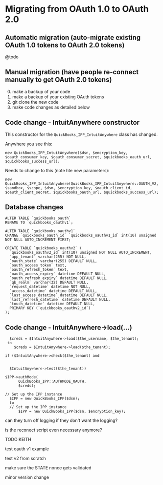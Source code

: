 
# Migrating from OAuth 1.0 to OAuth 2.0

## Automatic migration (auto-migrate existing OAuth 1.0 tokens to OAuth 2.0 tokens)

@todo 

## Manual migration (have people re-connect manually to get OAuth 2.0 tokens)

0. make a backup of your code
0. make a backup of your existing OAuth tokens 
0. git clone the new code 
0. make code changes as detailed below

## Code change - IntuitAnywhere constructor

This constructor for the `QuickBooks_IPP_IntuitAnywhere` class has changed. 

Anywhere you see this: 

```
new QuickBooks_IPP_IntuitAnywhere($dsn, $encryption_key, $oauth_consumer_key, $oauth_consumer_secret, $quickbooks_oauth_url, $quickbooks_success_url);
```
 
Needs to change to this (note hte new parameters): 

``` 
new QuickBooks_IPP_IntuitAnywhere(QuickBooks_IPP_IntuitAnywhere::OAUTH_V2, $sandbox, $scope, $dsn, $encryption_key, $oauth_client_id, $oauth_client_secret, $quickbooks_oauth_url, $quickbooks_success_url);
```

## Database changes 
  
```  
ALTER TABLE `quickbooks_oauth`
RENAME TO `quickbooks_oauthv1`;  
```

```  
ALTER TABLE `quickbooks_oauthv1`
CHANGE `quickbooks_oauth_id` `quickbooks_oauthv1_id` int(10) unsigned NOT NULL AUTO_INCREMENT FIRST;  
```

``` 
CREATE TABLE `quickbooks_oauthv2` (
  `quickbooks_oauthv2_id` int(10) unsigned NOT NULL AUTO_INCREMENT,
  `app_tenant` varchar(255) NOT NULL,
  `oauth_state` varchar(255) DEFAULT NULL,
  `oauth_access_token` text,
  `oauth_refresh_token` text,
  `oauth_access_expiry` datetime DEFAULT NULL,
  `oauth_refresh_expiry` datetime DEFAULT NULL,
  `qb_realm` varchar(32) DEFAULT NULL,
  `request_datetime` datetime NOT NULL,
  `access_datetime` datetime DEFAULT NULL,
  `last_access_datetime` datetime DEFAULT NULL,
  `last_refresh_datetime` datetime DEFAULT NULL,
  `touch_datetime` datetime DEFAULT NULL,
  PRIMARY KEY (`quickbooks_oauthv2_id`)
);
```  
  
## Code change - IntuitAnywhere->load(...)  
  
```  
  $creds = $IntuitAnywhere->load($the_username, $the_tenant);
 to
    $creds = $IntuitAnywhere->load($the_tenant);  
  ```
  
  
  ```
  if ($IntuitAnywhere->check($the_tenant) and
  
  
  	$IntuitAnywhere->test($the_tenant))
  ```
  
  
  ```
  $IPP->authMode(
  		QuickBooks_IPP::AUTHMODE_OAUTH,
  		$creds);
  ```
  
  
  ```
  // Set up the IPP instance
  	$IPP = new QuickBooks_IPP($dsn);
  	to
  	// Set up the IPP instance
    	$IPP = new QuickBooks_IPP($dsn, $encryption_key);
  ```
  
  
  
  can they turn off logging if they don't want the logging? 
  
  
  
  is the reconect script even necessary anymore? 
  
  
  
  TODO KEITH
  
  test oauth v1 example 
  
  test v2 from scratch 
  
  make sure the STATE nonce gets validated
  
  minor version change  